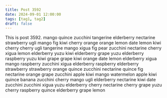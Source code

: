 ```yaml
---
title: Post 3592
date: 2024-09-01 12:00:00
tags: [tag1, tag2]
draft: false
---
```

This is post 3592.
mango
quince
zucchini
tangerine
elderberry
nectarine
strawberry
ugli
mango
fig
kiwi
cherry
orange
orange
lemon
date
lemon
kiwi
cherry
cherry
ugli
tangerine
mango
xigua
fig
pear
zucchini
nectarine
cherry
xigua
lemon
elderberry
yuzu
kiwi
elderberry
grape
yuzu
elderberry
raspberry
yuzu
kiwi
grape
grape
kiwi
orange
date
lemon
elderberry
xigua
mango
raspberry
zucchini
xigua
elderberry
raspberry
elderberry
strawberry
strawberry
orange
quince
zucchini
nectarine
quince
fig
nectarine
orange
grape
zucchini
apple
kiwi
mango
watermelon
apple
kiwi
quince
banana
zucchini
cherry
mango
ugli
elderberry
nectarine
kiwi
date
zucchini
zucchini
xigua
yuzu
elderberry
cherry
nectarine
cherry
grape
yuzu
cherry
raspberry
quince
elderberry
grape
lemon

